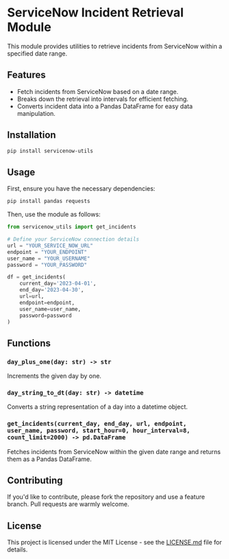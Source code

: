 # ServiceNow Incident Retrieval Module

This module provides utilities to retrieve incidents from ServiceNow within a specified date range.

## Features

- Fetch incidents from ServiceNow based on a date range.
- Breaks down the retrieval into intervals for efficient fetching.
- Converts incident data into a Pandas DataFrame for easy data manipulation.

## Installation

```bash
pip install servicenow-utils
```

## Usage

First, ensure you have the necessary dependencies:

```bash
pip install pandas requests
```

Then, use the module as follows:

```python
from servicenow_utils import get_incidents

# Define your ServiceNow connection details
url = "YOUR_SERVICE_NOW_URL"
endpoint = "YOUR_ENDPOINT"
user_name = "YOUR_USERNAME"
password = "YOUR_PASSWORD"

df = get_incidents(
    current_day='2023-04-01', 
    end_day='2023-04-30',
    url=url,
    endpoint=endpoint,
    user_name=user_name,
    password=password
)
```

## Functions

### `day_plus_one(day: str) -> str`

Increments the given day by one.

### `day_string_to_dt(day: str) -> datetime`

Converts a string representation of a day into a datetime object.

### `get_incidents(current_day, end_day, url, endpoint, user_name, password, start_hour=0, hour_interval=8, count_limit=2000) -> pd.DataFrame`

Fetches incidents from ServiceNow within the given date range and returns them as a Pandas DataFrame.

## Contributing

If you'd like to contribute, please fork the repository and use a feature branch. Pull requests are warmly welcome.

## License

This project is licensed under the MIT License - see the [LICENSE.md](LICENSE.md) file for details.

